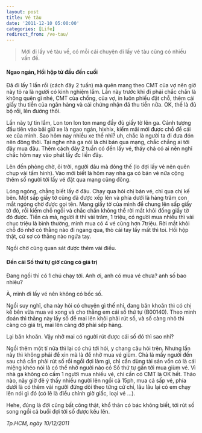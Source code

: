 ```yaml
---
layout: post
title: Vé tàu
date: '2011-12-10 05:00:00'
categories: [Life]
redirect_from: /ve-tau/
---
```


> Mới đi lấy vé tàu về, có mỗi cái chuyện đi lấy vé tàu cũng có nhiều vấn đề.

#### Ngao ngán, Hồi hộp từ đầu đến cuối

Đã đi lấy 1 lần rồi (cách đây 2 tuần) mà quên mang theo CMT của vợ nên giờ này tỏ ra là người có kinh nghiệm lắm. Lần này trước khi đi phải chắc chắn là không quên gì nhé, CMT của chồng, của vợ, in luôn phiếu đặt chỗ, thêm cái giấy thu tiền của ngân hàng và cái chứng nhận đã thu tiền nữa. OK, thế là đủ bộ rồi, lên đường thôi.

Lần này tự tin lắm, Lon ton lon ton mang đầy đủ giấy tờ lên ga. Cảnh tượng đầu tiên vào bãi giữ xe là ngao ngán, hixhix, kiếm mãi mới được chỗ để cái xe của mình. Sao hôm nay nhiều xe thế nhỉ? uh, chắc là người ta đi đưa đón nên đông thôi. Tại  nghe nhà ga nói là chỉ bán qua mạng, chắc chẳng ai tới đây mua đâu. Thêm cách đây 2 tuần có đến lấy vé, tháy chả có ai nên nghĩ chắc hôm nay vào phát lấy đc liền đây.

Lên đến phòng chờ, ôi trời, người đâu mà đông thế (lo đợi lấy vé nên quên chụp vài tấm hình). Vào mới biết là hôm nay nhà ga có bán vé nữa cộng thêm số người tới lấy vé đặt qua mạng cũng đông.

Lóng ngóng, chẳng biết lấy ở đâu. Chạy qua hỏi chị bán vé, chỉ qua chị kế bên. Một sấp giấy tờ cũng đã được xếp lên và phía dưới là hàng trăm con mắt ngóng chờ được gọi tên. Mang giấy tờ của mình để chung lên sấp giấy tờ đó, rồi kiếm chỗ ngồi và chắc chắn không thể rời mắt khỏi đống giấy tờ đó được. Tiền cả mà, người ít thì vài trăm, 1 triệu, có người mua nhiều thì vài chục triệu là bình thường, mình mua có 4 vé cũng hơn 7triệu. Rời mắt khỏi chỗ đó nhỡ có thằng nào đi ngang qua, thò cái tay lấy mất thì toi. Hồi hộp thật, cứ sợ có thằng nào ngứa tay.

Ngồi chờ cũng quan sát được thêm vài điều.

#### Đến cái Số thứ tự giờ cũng có giá trị

Đang ngồi thì có 1 chú chạy tới. Anh ơi, anh có mua vé chưa? anh số bao nhiêu?

À, mình đi lấy vé nên không có bốc số.

Ngồi suy nghĩ, cha này hỏi có chuyện gì thế nhỉ, đang băn khoăn thì có chị kế bên vừa mua vé xong và cho thằng em cái số thứ tự (B00140). Theo mình đoán thì thằng này lấy số để mai lên khỏi phải rút số, và số càng nhỏ thì càng có giá trị, mai lên càng đỡ phải sếp hàng.

Lại băn khoăn. Vậy nhỡ mai có người rút được cái số đó thì sao nhỉ?

Ngồi thêm một tí nữa thì lại có chú tới hỏi, y chang câu hỏi trên. Nhưng lần này thì không phải để xin mà là để nhờ mua vé giùm. Chả là mấy người đến sau chả cần phải rút số rồi ngồi đợi làm gì, chỉ cần dùng tài sản vốn có là cái miệng khéo nói là có thể nhờ người nào có Số thứ tự gấn tới mua giùm vé. Vì nhà ga không có cấm 1 người mua nhiều vé, chỉ cần có CMT là OK hết. Thảo nào, nãy giờ đê ý thấy nhiều người lên ngồi cả 15ph, mua cả sấp vé, phía dưới là có thêm vài người đứng dõi theo từng cử chỉ, lâu lâu lại có em chạy lên nói gì đó (có lẽ là điều chỉnh giờ giấc, loại vé …).

Hehe, đúng là đời cũng bất công thật, khổ thân có bác không biết, tới rút số song ngồi cả buổi đợi tới số được kêu lên.

*Tp.HCM, ngày 10/12/2011*